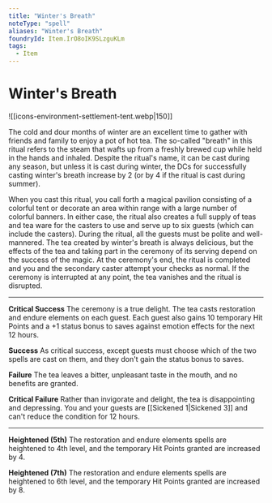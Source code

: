 ```yaml
---
title: "Winter's Breath"
noteType: "spell"
aliases: "Winter's Breath"
foundryId: Item.IrO8oIK9SLzguKLm
tags:
  - Item
---
```


# Winter's Breath
![[icons-environment-settlement-tent.webp|150]]

The cold and dour months of winter are an excellent time to gather with friends and family to enjoy a pot of hot tea. The so-called "breath" in this ritual refers to the steam that wafts up from a freshly brewed cup while held in the hands and inhaled. Despite the ritual's name, it can be cast during any season, but unless it is cast during winter, the DCs for successfully casting winter's breath increase by 2 (or by 4 if the ritual is cast during summer).

When you cast this ritual, you call forth a magical pavilion consisting of a colorful tent or decorate an area within range with a large number of colorful banners. In either case, the ritual also creates a full supply of teas and tea ware for the casters to use and serve up to six guests (which can include the casters). During the ritual, all the guests must be polite and well-mannered. The tea created by winter's breath is always delicious, but the effects of the tea and taking part in the ceremony of its serving depend on the success of the magic. At the ceremony's end, the ritual is completed and you and the secondary caster attempt your checks as normal. If the ceremony is interrupted at any point, the tea vanishes and the ritual is disrupted.

* * *

**Critical Success** The ceremony is a true delight. The tea casts restoration and endure elements on each guest. Each guest also gains 10 temporary Hit Points and a +1 status bonus to saves against emotion effects for the next 12 hours.

**Success** As critical success, except guests must choose which of the two spells are cast on them, and they don't gain the status bonus to saves.

**Failure** The tea leaves a bitter, unpleasant taste in the mouth, and no benefits are granted.

**Critical Failure** Rather than invigorate and delight, the tea is disappointing and depressing. You and your guests are [[Sickened 1|Sickened 3]] and can't reduce the condition for 12 hours.

* * *

**Heightened (5th)** The restoration and endure elements spells are heightened to 4th level, and the temporary Hit Points granted are increased by 4.

**Heightened (7th)** The restoration and endure elements spells are heightened to 6th level, and the temporary Hit Points granted are increased by 8.
